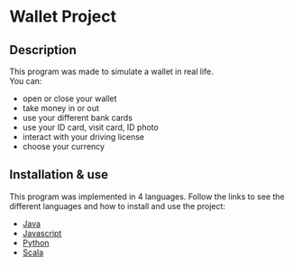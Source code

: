 # Wallet Project

## Description
This program was made to simulate a wallet in real life. \
You can:
* open or close your wallet
* take money in or out
* use your different bank cards
* use your ID card, visit card, ID photo
* interact with your driving license
* choose your currency

## Installation & use
This program was implemented in 4 languages. Follow the links to see the different languages and how
to install and use the project:
* [Java](https://github.com/hei-school/cc-d1-my-wallet-Anjaraniaina/tree/feature/java)
* [Javascript](https://github.com/hei-school/cc-d1-my-wallet-Anjaraniaina/tree/feature/javascript-vanilla)
* [Python](https://github.com/hei-school/cc-d1-my-wallet-Anjaraniaina/tree/feature/python)
* [Scala](https://github.com/hei-school/cc-d1-my-wallet-Anjaraniaina/tree/feature/scala)